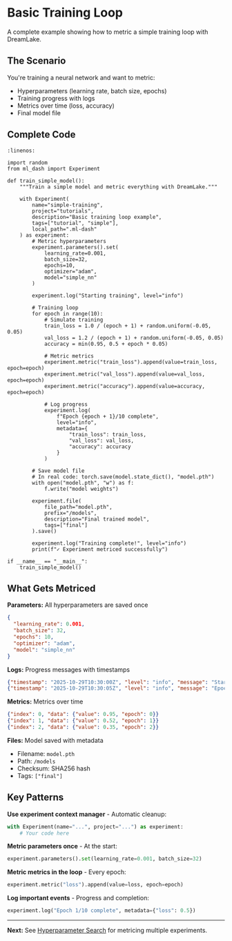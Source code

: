 # Basic Training Loop

A complete example showing how to metric a simple training loop with DreamLake.

## The Scenario

You're training a neural network and want to metric:
- Hyperparameters (learning rate, batch size, epochs)
- Training progress with logs
- Metrics over time (loss, accuracy)
- Final model file

## Complete Code

```{code-block} python
:linenos:

import random
from ml_dash import Experiment

def train_simple_model():
    """Train a simple model and metric everything with DreamLake."""

    with Experiment(
        name="simple-training",
        project="tutorials",
        description="Basic training loop example",
        tags=["tutorial", "simple"],
        local_path=".ml-dash"
    ) as experiment:
        # Metric hyperparameters
        experiment.parameters().set(
            learning_rate=0.001,
            batch_size=32,
            epochs=10,
            optimizer="adam",
            model="simple_nn"
        )

        experiment.log("Starting training", level="info")

        # Training loop
        for epoch in range(10):
            # Simulate training
            train_loss = 1.0 / (epoch + 1) + random.uniform(-0.05, 0.05)
            val_loss = 1.2 / (epoch + 1) + random.uniform(-0.05, 0.05)
            accuracy = min(0.95, 0.5 + epoch * 0.05)

            # Metric metrics
            experiment.metric("train_loss").append(value=train_loss, epoch=epoch)
            experiment.metric("val_loss").append(value=val_loss, epoch=epoch)
            experiment.metric("accuracy").append(value=accuracy, epoch=epoch)

            # Log progress
            experiment.log(
                f"Epoch {epoch + 1}/10 complete",
                level="info",
                metadata={
                    "train_loss": train_loss,
                    "val_loss": val_loss,
                    "accuracy": accuracy
                }
            )

        # Save model file
        # In real code: torch.save(model.state_dict(), "model.pth")
        with open("model.pth", "w") as f:
            f.write("model weights")

        experiment.file(
            file_path="model.pth",
            prefix="/models",
            description="Final trained model",
            tags=["final"]
        ).save()

        experiment.log("Training complete!", level="info")
        print(f"✓ Experiment metriced successfully")

if __name__ == "__main__":
    train_simple_model()
```

## What Gets Metriced

**Parameters:** All hyperparameters are saved once
```json
{
  "learning_rate": 0.001,
  "batch_size": 32,
  "epochs": 10,
  "optimizer": "adam",
  "model": "simple_nn"
}
```

**Logs:** Progress messages with timestamps
```json
{"timestamp": "2025-10-29T10:30:00Z", "level": "info", "message": "Starting training"}
{"timestamp": "2025-10-29T10:30:05Z", "level": "info", "message": "Epoch 1/10 complete", "metadata": {"train_loss": 0.95, "val_loss": 1.15, "accuracy": 0.5}}
```

**Metrics:** Metrics over time
```json
{"index": 0, "data": {"value": 0.95, "epoch": 0}}
{"index": 1, "data": {"value": 0.52, "epoch": 1}}
{"index": 2, "data": {"value": 0.35, "epoch": 2}}
```

**Files:** Model saved with metadata
- Filename: `model.pth`
- Path: `/models`
- Checksum: SHA256 hash
- Tags: `["final"]`

## Key Patterns

**Use experiment context manager** - Automatic cleanup:
```python
with Experiment(name="...", project="...") as experiment:
    # Your code here
```

**Metric parameters once** - At the start:
```python
experiment.parameters().set(learning_rate=0.001, batch_size=32)
```

**Metric metrics in the loop** - Every epoch:
```python
experiment.metric("loss").append(value=loss, epoch=epoch)
```

**Log important events** - Progress and completion:
```python
experiment.log("Epoch 1/10 complete", metadata={"loss": 0.5})
```

---

**Next:** See [Hyperparameter Search](hyperparameter-search.md) for metricing multiple experiments.
